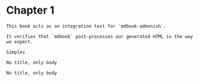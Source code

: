 # Chapter 1

```admonish abstract "What <i>is</i> this?"
This book acts as an integration test for `mdbook-admonish`.

It verifies that `mdbook` post-processes our generated HTML in the way we expect.
```

```admonish
Simples
```

```admonish warning ""
No title, only body
```

```admonish title="
No title, only body
```
